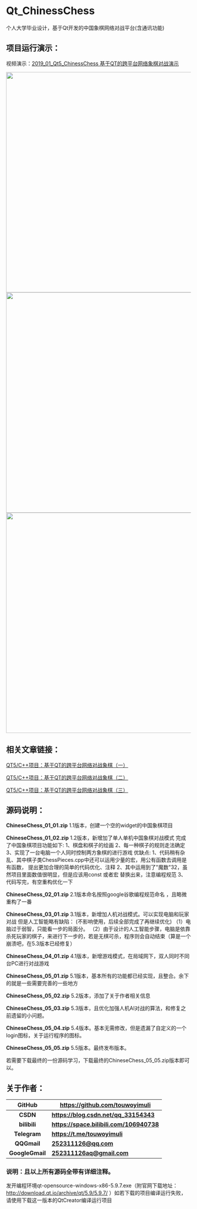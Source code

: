 # Qt_ChinessChess

个人大学毕业设计，基于Qt开发的中国象棋网络对战平台(含通讯功能)


## 项目运行演示：
视频演示：[2019_01_Qt5_ChinessChess 基于QT的跨平台网络象棋对战演示](https://www.bilibili.com/video/av45509758)

<img src="https://github.com/touwoyimuli/2019_01_Qt5_ChinessChess/blob/master/images/1.png"  height="600" width="800">
<img src="https://github.com/touwoyimuli/2019_01_Qt5_ChinessChess/blob/master/images/2.png"  height="600" width="800">
<img src="https://github.com/touwoyimuli/2019_01_Qt5_ChinessChess/blob/master/images/3.png"  height="600" width="800">

## 相关文章链接：

[QT5/C++项目：基于QT的跨平台网络对战象棋（一）](https://blog.csdn.net/qq_33154343/article/details/89284983)

[QT5/C++项目：基于QT的跨平台网络对战象棋（二）](https://blog.csdn.net/qq_33154343/article/details/89285968)

[QT5/C++项目：基于QT的跨平台网络对战象棋（三）](https://blog.csdn.net/qq_33154343/article/details/89286553)



## 源码说明：

**ChineseChess_01_01.zip**
1.1版本，创建一个空的widget的中国象棋项目

**ChineseChess_01_02.zip**
1.2版本，新增加了单人单机中国象棋对战模式
完成了中国象棋项目功能如下:
1、棋盘和棋子的绘画
2、每一种棋子的规则走法确定
3、实现了一台电脑一个人同时控制两方象棋的进行游戏
优缺点:
1、代码稍有杂乱、其中棋子类ChessPieces.cpp中还可以运用少量的宏，用公有函数去调用是有函数， 提出更加合理的简单的代码优化、注释
2、其中运用到了"魔数"32，虽然项目里面数值很明显，但是应该用const 或者宏 替换出来，注意编程规范
3、代码写完，有空重构优化一下

**ChineseChess_02_01.zip**
2.1版本命名按照google谷歌编程规范命名 ，且略微重构了一番

**ChineseChess_03_01.zip**
3.1版本，新增加人机对战模式。可以实现电脑和玩家对战
 但是人工智能略有缺陷： (不影响使用，后续全部完成了再继续优化)
（1）电脑过于弱智，只能看一步的局面分。
（2）由于设计的人工智能步骤，电脑是依靠杀死玩家的棋子，来进行下一步的，若是无棋可杀，程序则会自动结束（算是一个崩溃吧，在5.3版本已经修复）

**ChineseChess_04_01.zip**
4.1版本，新增游戏模式，在局域网下，双人同时不同台PC进行对战游戏

**ChineseChess_05_01.zip**
5.1版本，基本所有的功能都已经实现，且整合。余下的就是一些需要完善的一些地方

**ChineseChess_05_02.zip**
5.2版本，添加了关于作者相关信息

**ChineseChess_05_03.zip**
5.3版本，且优化加强人机AI对战的算法，和修复之前遗留的小问题。

**ChineseChess_05_04.zip**
5.4版本。基本无需修改，但是遗漏了自定义的一个login图标，关于运行程序的图标。

**ChineseChess_05_05.zip**
5.5版本。最终发布版本。

若需要下载最终的一份源码学习，下载最终的ChineseChess_05_05.zip版本即可以。



## 关于作者：

|   **GitHub**    | **<https://github.com/touwoyimuli>**       |
| :-------------: | ------------------------------------------ |
|    **CSDN**     | **<https://blog.csdn.net/qq_33154343>**    |
|  **bilibili**   | **<https://space.bilibili.com/106940738>** |
|  **Telegram**   | **<https://t.me/touwoyimuli>**             |
|   **QQGmail**   | **252311126@qq.com**                       |
| **GoogleGmail** | **252311126aq@gmail.com**                  |



### 说明：且以上所有源码全带有详细注释。

发开编程环境qt-opensource-windows-x86-5.9.7.exe（附官网下载地址：http://download.qt.io/archive/qt/5.9/5.9.7/ ）如若下载的项目编译运行失败，请使用下载这一版本的QtCreator编译运行项目
